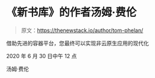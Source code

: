 # 《新书库》的作者汤姆·费伦

> 原文：<https://thenewstack.io/author/tom-phelan/>

借助先进的容器平台，您最终可以实现非云原生应用的现代化

2020 年 6 月 30 日中午 12 点

汤姆·费伦